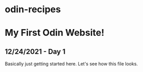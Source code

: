 # odin-recipes

My First Odin Website!
========

12/24/2021 - Day 1
-------------------

Basically just getting started here. Let's see how this file looks. 